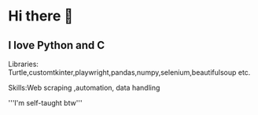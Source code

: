 # Hi there 👋
## I love Python and C
Libraries: Turtle,customtkinter,playwright,pandas,numpy,selenium,beautifulsoup etc.

Skills:Web scraping ,automation, data handling

'''I'm self-taught btw'''
